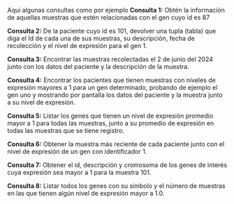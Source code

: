 Aqui algunas consultas como por ejemplo
**Consulta 1:** Obtén la información de aquellas muestras que estén relacionadas con el gen cuyo id es 87

**Consulta 2:** De la paciente cuyo id es 101, devolver una tupla (tabla) que diga el Id de cada una de sus muestras, su descripción, fecha de recolección y el nivel de expresión para el gen 1.

**Consulta 3:** Encontrar las muestras recolectadas el 2 de junio del 2024 junto con los datos del paciente y la descripción de la muestra.

**Consulta 4:** Encontrar los pacientes que tienen muestras con niveles de expresión mayores a 1 para un gen determinado, probando de ejemplo el gen uno y mostrando por pantalla los datos del paciente y la muestra junto a su nivel de expresión.

**Consulta 5:** Listar los genes que tienen un nivel de expresión promedio mayor a 1 para todas las muestras, junto a su  promedio de expresión en todas las muestras que se tiene registro.

**Consulta 6:** Obtener la muestra más reciente de cada paciente junto con el nivel de expresión de un gen con identificador 1.

**Consulta 7:** Obtener el id, descripción y cromosoma de los genes de interés cuya expresión sea mayor a 1 para la muestra 101.

**Consulta 8:** Listar todos los genes con su símbolo y el número de muestras en las que tienen algún nivel de expresión mayor a 1.0.
